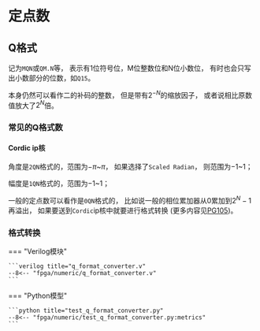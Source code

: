 # 定点数

## Q格式

记为`MQN`或`QM.N`等，
表示有1位符号位，M位整数位和N位小数位，
有时也会只写出小数部分的位数，如`Q15`。

本身仍然可以看作二的补码的整数，
但是带有$2^{-N}$的缩放因子，
或者说相比原数值放大了$2^{N}$倍。

### 常见的Q格式数

#### Cordic ip核

角度是`2QN`格式的，范围为$-\pi$~$\pi$，
如果选择了`Scaled Radian`，
则范围为$-1$~$1$；

幅度是`1QN`格式的，范围为$-1$~$1$；

一般的定点数可以看作是`0QN`格式的，
比如说一般的相位累加器从$0$累加到$2^{N}-1$再溢出，
如果要送到`Cordic`ip核中就要进行格式转换
(更多内容见[PG105](https://docs.amd.com/v/u/en-US/pg105-cordic))。

### 格式转换

=== "Verilog模块"

    ```verilog title="q_format_converter.v"
    --8<-- "fpga/numeric/q_format_converter.v"
    ```

=== "Python模型"

    ```python title="test_q_format_converter.py"
    --8<-- "fpga/numeric/test_q_format_converter.py:metrics"
    ```
